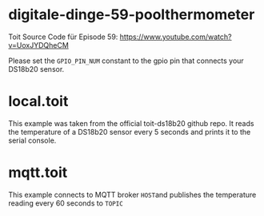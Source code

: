 # digitale-dinge-59-poolthermometer

Toit Source Code für Episode 59: https://www.youtube.com/watch?v=UoxJYDQheCM

Please set the `GPIO_PIN_NUM` constant to the gpio pin that connects your DS18b20 sensor.
# local.toit

This example was taken from the official toit-ds18b20 github repo. It reads the temperature of a DS18b20 sensor every 5 seconds and prints it to the serial console.

# mqtt.toit

This example connects to MQTT broker `HOST`and publishes the temperature reading every 60 seconds to `TOPIC`